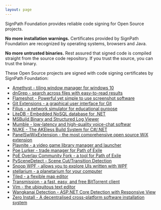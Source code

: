 ```yaml
---
layout: page
---
```


SignPath Foundation provides reliable code signing for Open Source projects. 

**No more installation warnings.** Certificates provided by SignPath Foundation are recognized by operating systems, browsers and Java.

**No more untrusted binaries.** Rest assured that signed code is compiled straight from the source code repository. If you trust the source, you can trust the binary.

These Open Source projects are signed with code signing certificates by SignPath Foundation:

* [Amethyst - tiling window manager for windows 10](Amethyst)
* [dnGrep - search across files with easy-to-read results](dnGrep)
* [Flameshot - Powerful yet simple to use screenshot software](flameshot)
* [Git Extensions - a graphical user interface for Git](GitExtensions)
* [Filius - a network simulator for educational purpose](Filius)
* [LiteDB - Embedded NoSQL database for .NET](litedb.org)
* [MSBuild Binary and Structured Log Viewer](msbuildlog.com)
* [Mumble - low-latency and high-quality voice-chat softwar](mumble.info)
* [NUKE - The AKEless Build System for C#/.NET](nuke.build)
* [PanelSwWixExtension - the most comprehensive open source WiX extension](PanelSwWixExtension)
* [Playnite - a video game library manager and launcher](Playnite)
* [Poe Lurker - trade manager for Path of Exile](Poe-Lurker)
* [PoE Overlay Community Fork - a tool for Path of Exile](Poe-Overlay-CF)
* [PySceneDetect - Scene Cut/Transition Detection](PySceneDetect)
* [Snoop WPF - allows you to explore UIs written with WPF](SnoopWPF)
* [stellarium - a planetarium for your computer](stellarium.org)
* [Tiled - a flexible map editor](mapeditor.org)
* [Transmission - a fast, easy, and free BitTorrent client](Transmission)
* [Vim - the ubiquitous text editor](Vim)
* [Wangkanai Detection - ASP.NET Core Detection with Responsive View](WangkanaiDetection)
* [Zero Install - A decentralised cross-platform software installation system](0install)